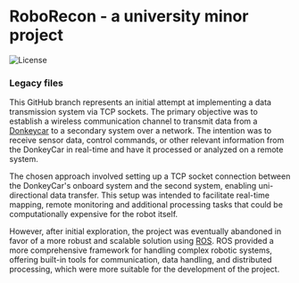 # RoboRecon - a university minor project

![License](https://img.shields.io/badge/license-MIT-green)

### Legacy files
This GitHub branch represents an initial attempt at implementing a data transmission system via TCP sockets. 
The primary objective was to establish a wireless communication channel to transmit data from a [Donkeycar](https://github.com/autorope/donkeycar) to a secondary system over a network.
The intention was to receive sensor data, control commands, or other relevant information from the DonkeyCar in real-time and have it processed or analyzed on a remote system.

The chosen approach involved setting up a TCP socket connection between the DonkeyCar's onboard system and the second system, enabling uni-directional data transfer. 
This setup was intended to facilitate real-time mapping, remote monitoring and additional processing tasks that could be computationally expensive for the robot itself.

However, after initial exploration, the project was eventually abandoned in favor of a more robust and scalable solution using [ROS](https://ros.org/). 
ROS provided a more comprehensive framework for handling complex robotic systems, offering built-in tools for communication, data handling, and distributed processing, which were more suitable for the development of the project.